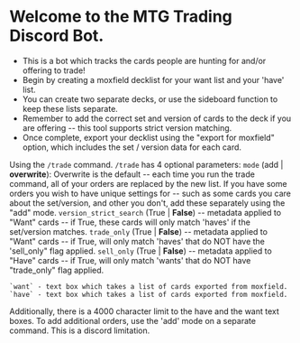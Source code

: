 # Welcome to the MTG Trading Discord Bot.
- This is a bot which tracks the cards people are hunting for and/or offering to trade!
- Begin by creating a moxfield decklist for your want list and your 'have' list.
- You can create two separate decks, or use the sideboard function to keep these lists separate.
- Remember to add the correct set and version of cards to the deck if you are offering -- this tool supports strict version matching.
- Once complete, export your decklist using the "export for moxfield" option, which includes the set / version data for each card.

Using the `/trade` command.
`/trade` has 4 optional parameters:
    `mode` (add | **overwrite**): Overwrite is the default -- each time you run the trade command, all of your orders are replaced by the new list.
        If you have some orders you wish to have unique settings for -- such as some cards you care about the set/version, and other you don't,
        add these separately using the "add" mode.
    `version_strict_search` (True | **False**) -- metadata applied to "Want" cards -- if True, these cards will only match 'haves' if the set/version matches.
    `trade_only` (True | **False**) -- metadata applied to "Want" cards -- if True, will only match 'haves' that do NOT have the 'sell_only" flag applied.
    `sell_only` (True | **False**) -- metadata applied to "Have" cards -- if True, will only match 'wants' that do NOT have "trade_only" flag applied.
                      
    `want` - text box which takes a list of cards exported from moxfield.
    `have` - text box which takes a list of cards exported from moxfield.

Additionally, there is a 4000 character limit to the have and the want text boxes. To add additional orders, use the 'add' mode on a separate command. This is a discord limitation.
                     